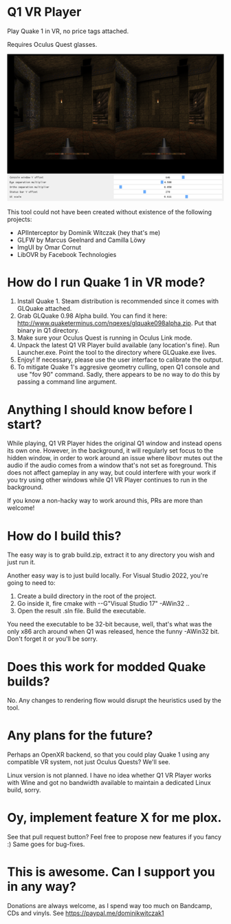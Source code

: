 # Q1 VR Player
Play Quake 1 in VR, no price tags attached.

Requires Oculus Quest glasses.

![The tool in its full glory](https://github.com/kbiElude/Q1-VR-Player/blob/main/docs/screenshot.png?raw=true)

This tool could not have been created without existence of the following projects:

- APIInterceptor by Dominik Witczak (hey that's me)
- GLFW by Marcus Geelnard and Camilla Löwy
- ImgUI by Omar Cornut
- LibOVR by Facebook Technologies

# How do I run Quake 1 in VR mode?
1. Install Quake 1. Steam distribution is recommended since it comes with GLQuake attached.
2. Grab GLQuake 0.98 Alpha build. You can find it here: http://www.quaketerminus.com/nqexes/glquake098alpha.zip. Put that binary in Q1 directory.
3. Make sure your Oculus Quest is running in Oculus Link mode.
4. Unpack the latest Q1 VR Player build available (any location's fine). Run Launcher.exe. Point the tool to the directory where GLQuake.exe lives.
5. Enjoy! If necessary, please use the user interface to calibrate the output.
6. To mitigate Quake 1's aggresive geometry culling, open Q1 console and use "fov 90" command. Sadly, there appears to be no way to do this by passing a command line argument.

# Anything I should know before I start?
While playing, Q1 VR Player hides the original Q1 window and instead opens its own one. However, in the background, it will regularly set focus to the hidden window, in order to work around an issue where libovr mutes out the audio if the audio comes from a window that's not set as foreground. This does not affect gameplay in any way, but could interfere with your work if you try using other windows while Q1 VR Player continues to run in the background.

If you know a non-hacky way to work around this, PRs are more than welcome!

# How do I build this?
The easy way is to grab build.zip, extract it to any directory you wish and just run it.

Another easy way is to just build locally. For Visual Studio 2022, you're going to need to:

1. Create a build directory in the root of the project.
2. Go inside it, fire cmake with --G"Visual Studio 17" -AWin32 ..
3. Open the result .sln file. Build the executable.

You need the executable to be 32-bit because, well, that's what was the only x86 arch around when Q1 was released, hence the funny -AWin32 bit. Don't forget it or you'll be sorry.

# Does this work for modded Quake builds?
No. Any changes to rendering flow would disrupt the heuristics used by the tool.

# Any plans for the future?
Perhaps an OpenXR backend, so that you could play Quake 1 using any compatible VR system, not just Oculus Quests? We'll see.

Linux version is not planned. I have no idea whether Q1 VR Player works with Wine and got no bandwidth available to maintain a dedicated Linux build, sorry.

# Oy, implement feature X for me plox.
See that pull request button? Feel free to propose new features if you fancy :) Same goes for bug-fixes.

# This is awesome. Can I support you in any way?
Donations are always welcome, as I spend way too much on Bandcamp, CDs and vinyls. See https://paypal.me/dominikwitczak1